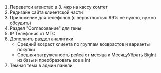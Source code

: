 1. Переветси агенство в 3. мкр на кассу комтет
2. Редизайн сайта клиентской части
3. Приложение для телефонов (с вероятностью 99% не нужно, нужно обсудить)
4. Раздел "Согласование" для гены
5. IP Телефония от МТС
6. Дополнить раздел аналитики
   - Средний возраст клиента по группам возврастов и варианты покупки
   - Средняя загруженность рейса от месяца к МесяцуУбрать BigInt из базы и преобразовать все в Int
1. Темная тема в админ панели